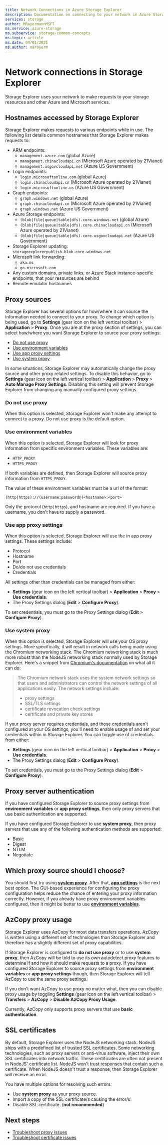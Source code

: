 ```yaml
---
title: Network Connections in Azure Storage Explorer
description: Documentation on connecting to your network in Azure Storage Explorer
services: storage
author: MRayermannMSFT
ms.service: azure-storage
ms.subservice: storage-common-concepts
ms.topic: article
ms.date: 04/01/2021
ms.author: marayerm
---
```


# Network connections in Storage Explorer

Storage Explorer uses your network to make requests to your storage resources and other Azure and Microsoft services.

## Hostnames accessed by Storage Explorer

Storage Explorer makes requests to various endpoints while in use. The following list details common hostnames that Storage Explorer makes requests to:

- ARM endpoints:
  - `management.azure.com` (global Azure)
  - `management.chinacloudapi.cn` (Microsoft Azure operated by 21Vianet)
  - `management.usgovcloudapi.net` (Azure US Government)
- Login endpoints:
  - `login.microsoftonline.com` (global Azure)
  - `login.chinacloudapi.cn` (Microsoft Azure operated by 21Vianet)
  - `login.microsoftonline.us` (Azure US Government)
- Graph endpoints:
  - `graph.windows.net` (global Azure)
  - `graph.chinacloudapi.cn` (Microsoft Azure operated by 21Vianet)
  - `graph.windows.net` (Azure US Government)
- Azure Storage endpoints:
  - `(blob|file|queue|table|dfs).core.windows.net` (global Azure)
  - `(blob|file|queue|table|dfs).core.chinacloudapi.cn` (Microsoft Azure operated by 21Vianet)
  - `(blob|file|queue|table|dfs).core.usgovcloudapi.net` (Azure US Government)
- Storage Explorer updating: `storageexplorerpublish.blob.core.windows.net`
- Microsoft link forwarding:
  - `aka.ms`
  - `go.microsoft.com`
- Any custom domains, private links, or Azure Stack instance-specific endpoints, that your resources are behind
- Remote emulator hostnames

## Proxy sources

Storage Explorer has several options for how/where it can source the information needed to connect to your proxy. To change which option is being used, go to **Settings** (gear icon on the left vertical toolbar) > **Application** > **Proxy**. Once you are at the proxy section of settings, you can select how/where you want Storage Explorer to source your proxy settings:
- [Do not use proxy](#do-not-use-proxy)
- [Use environment variables](#use-environment-variables)
- [Use app proxy settings](#use-app-proxy-settings)
- [Use system proxy](#use-system-proxy)

In some situations, Storage Explorer may automatically change the proxy source and other proxy related settings. To disable this behavior, go to **Settings** (gear icon on the left vertical toolbar) > **Application** > **Proxy** > **Auto Manage Proxy Settings**. Disabling this setting will prevent Storage Explorer from changing any manually configured proxy settings.

### Do not use proxy

When this option is selected, Storage Explorer won't make any attempt to connect to a proxy. Do not use proxy is the default option.

### Use environment variables

When this option is selected, Storage Explorer will look for proxy information from specific environment variables. These variables are:
- `HTTP_PROXY`
- `HTTPS_PROXY`

If both variables are defined, then Storage Explorer will source proxy information from `HTTPS_PROXY`.

The value of these environment variables must be a url of the format:

`(http|https)://(username:password@)<hostname>:<port>`

Only the protocol (`http|https`), and hostname are required. If you have a username, you don't have to supply a password.

### Use app proxy settings

When this option is selected, Storage Explorer will use the in app proxy settings. These settings include:
- Protocol
- Hostname
- Port
- Do/do not use credentials
- Credentials

All settings other than credentials can be managed from either:
- **Settings** (gear icon on the left vertical toolbar) > **Application** > **Proxy** > **Use credentials**.
- The Proxy Settings dialog (**Edit** > **Configure Proxy**).

To set credentials, you must go to the Proxy Settings dialog (**Edit** > **Configure Proxy**).

### Use system proxy

When this option is selected, Storage Explorer will use your OS proxy settings. More specifically, it will result in network calls being made using the Chromium networking stack. The Chromium networking stack is much more robust than the NodeJS networking stack normally used by Storage Explorer. Here's a snippet from [Chromium's documentation](https://www.chromium.org/developers/design-documents/network-settings) on what all it can do:

> The Chromium network stack uses the system network settings so that users and administrators can control the network settings of all applications easily. The network settings include:
> - proxy settings
> - SSL/TLS settings
> - certificate revocation check settings
> - certificate and private key stores

If your proxy server requires credentials, and those credentials aren't configured at your OS settings, you'll need to enable usage of and set your credentials within in Storage Explorer. You can toggle use of credentials from either:
- **Settings** (gear icon on the left vertical toolbar) > **Application** > **Proxy** > **Use credentials**.
- The Proxy Settings dialog (**Edit** > **Configure Proxy**).

To set credentials, you must go to the Proxy Settings dialog (**Edit** > **Configure Proxy**).

## Proxy server authentication

If you have configured Storage Explorer to source proxy settings from **environment variables** or **app proxy settings**, then only proxy servers that use basic authentication are supported.

If you have configured Storage Explorer to use **system proxy**, then proxy servers that use any of the following authentication methods are supported:
- Basic
- Digest
- NTLM
- Negotiate

## Which proxy source should I choose?

You should first try using [**system proxy**](#use-system-proxy). After that, [**app settings**](#use-app-proxy-settings) is the next best option. The GUI-based experience for configuring the proxy configuration helps reduce the chance of entering your proxy information correctly. However, if you already have proxy environment variables configured, then it might be better to use [**environment variables**](#use-environment-variables).

## AzCopy proxy usage

Storage Explorer uses AzCopy for most data transfers operations. AzCopy is written using a different set of technologies than Storage Explorer and therefore has a slightly different set of proxy capabilities.

If Storage Explorer is configured to **do not use proxy** or to use **system proxy**, then AzCopy will be told to use its own autodetect proxy features to determine if and how it should make requests to a proxy. If you have configured Storage Explorer to source proxy settings from **environment variables** or **app proxy settings** though, then Storage Explorer will tell AzCopy to use the same proxy settings.

If you don't want AzCopy to use proxy no matter what, then you can disable proxy usage by toggling **Settings** (gear icon on the left vertical toolbar) > **Transfers** > **AzCopy** > **Disable AzCopy Proxy Usage**.

Currently, AzCopy only supports proxy servers that use **basic authentication**.

## SSL certificates

By default, Storage Explorer uses the NodeJS networking stack. NodeJS ships with a predefined list of trusted SSL certificates. Some networking technologies, such as proxy servers or anti-virus software, inject their own SSL certificates into network traffic. These certificates are often not present in NodeJS' certificate list. NodeJS won't trust responses that contain such a certificate. When NodeJS doesn't trust a response, then Storage Explorer will receive an error.

You have multiple options for resolving such errors:
- Use [**system proxy**](#use-system-proxy) as your proxy source.
- Import a copy of the SSL certificate/s causing the error/s.
- Disable SSL certificate. (**not recommended**)

## Next steps

- [Troubleshoot proxy issues](./storage-explorer-troubleshooting.md#proxy-issues)
- [Troubleshoot certificate issues](./storage-explorer-troubleshooting.md#ssl-certificate-issues)
